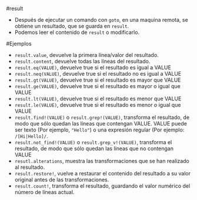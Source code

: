 
#result

* Después de ejecutar un comando con `goto`, en una maquina remota, se
obtiene un resultado, que se guarda en `result`.
* Podemos leer el contenido de `result` o modificarlo.

#Ejemplos

* `result.value`, devuelve la primera línea/valor del resultado.
* `result.content`, devuelve todas las líneas del resultado.
* `result.eq(VALUE)`, devuelve true si el resultado es igual a VALUE    
* `result.neq(VALUE)`, devuelve true si el resultado no es igual a VALUE
* `result.gt(VALUE)`, devuelve true si el resultado es mayor que VALUE
* `result.ge(VALUE)`, devuelve true si el resultado es mayor o igual que VALUE
* `result.lt(VALUE)`, devuelve true si el resultado es menor que VALUE
* `result.le(VALUE)`, devuelve true si el resultado es menor o igual que VALUE
* `result.find!(VALUE)` o `result.grep!(VALUE)`, transforma el resultado,
de modo que sólo quedan las líneas que contengan VALUE. VALUE puede ser
texto (Por ejemplo, `"Hello"`) o una expresión regular (Por ejemplo: `/[Hi|Hello]/`.
* `result.not_find!(VALUE)` o `result.grep_v!(VALUE)`, transforma el resultado, de modo que sólo quedan las líneas que no contengan VALUE
* `resutl.alterations`, muestra las transformaciones que se han realizado al resultado.
* `result.restore!`, vuelve a restaurar el contenido del resultado a su valor original antes de las transformaciones.
* `result.count!`, transforma el resultado, guardando el valor numérico del número de líneas actual.
